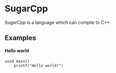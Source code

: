 # SugarCpp
SugarCpp is a language which can compile to C++.

## Examples

#### Hello world
```
void main()
    printf("Hello world!") 
``` 
